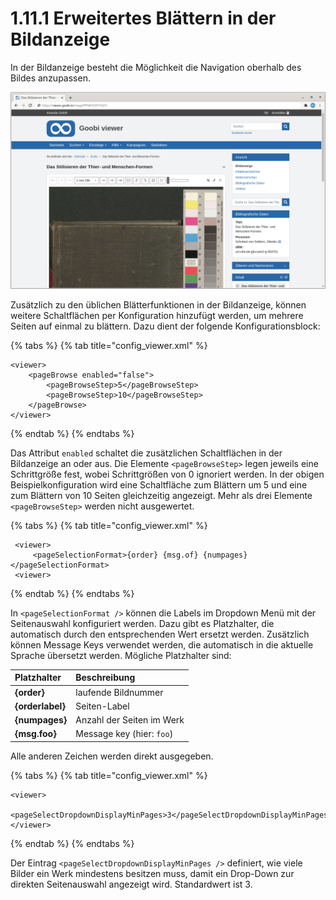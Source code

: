 # 1.11.1 Erweitertes Blättern in der Bildanzeige

In der Bildanzeige besteht die Möglichkeit die Navigation oberhalb des Bildes anzupassen.

![Bl&#xE4;ttern in 5er Schritten und alternative Anzeige im DropDown Men&#xFC;](../../../.gitbook/assets/conf_1.11.1.png)

Zusätzlich zu den üblichen Blätterfunktionen in der Bildanzeige, können weitere Schaltflächen per Konfiguration hinzufügt werden, um mehrere Seiten auf einmal zu blättern. Dazu dient der folgende Konfigurationsblock:

{% tabs %}
{% tab title="config\_viewer.xml" %}
```markup
<viewer>
    <pageBrowse enabled="false">
        <pageBrowseStep>5</pageBrowseStep>
        <pageBrowseStep>10</pageBrowseStep>
    </pageBrowse>
</viewer>
```
{% endtab %}
{% endtabs %}

Das Attribut `enabled` schaltet die zusätzlichen Schaltflächen in der Bildanzeige an oder aus. Die Elemente `<pageBrowseStep>` legen jeweils eine Schrittgröße fest, wobei Schrittgrößen von 0 ignoriert werden. In der obigen Beispielkonfiguration wird eine Schaltfläche zum Blättern um 5 und eine zum Blättern von 10 Seiten gleichzeitig angezeigt. Mehr als drei Elemente `<pageBrowseStep>` werden nicht ausgewertet.

{% tabs %}
{% tab title="config\_viewer.xml" %}
```markup
 <viewer>
     <pageSelectionFormat>{order} {msg.of} {numpages}</pageSelectionFormat>
 <viewer>
```
{% endtab %}
{% endtabs %}

In `<pageSelectionFormat />` können die Labels im Dropdown Menü mit der Seitenauswahl konfiguriert werden. Dazu gibt es Platzhalter, die automatisch durch den entsprechenden Wert ersetzt werden. Zusätzlich können Message Keys verwendet werden, die automatisch in die aktuelle Sprache übersetzt werden. Mögliche Platzhalter sind:

| Platzhalter | Beschreibung |
| :--- | :--- |
| **{order}** | laufende Bildnummer |
| **{orderlabel}** | Seiten-Label |
| **{numpages}** | Anzahl der Seiten im Werk |
| **{msg.foo}** | Message key \(hier: `foo`\) |

Alle anderen Zeichen werden direkt ausgegeben.

{% tabs %}
{% tab title="config\_viewer.xml" %}
```markup
<viewer>
    <pageSelectDropdownDisplayMinPages>3</pageSelectDropdownDisplayMinPages>
</viewer>
```
{% endtab %}
{% endtabs %}

Der Eintrag `<pageSelectDropdownDisplayMinPages />` definiert, wie viele Bilder ein Werk mindestens besitzen muss, damit ein Drop-Down zur direkten Seitenauswahl angezeigt wird. Standardwert ist 3.

